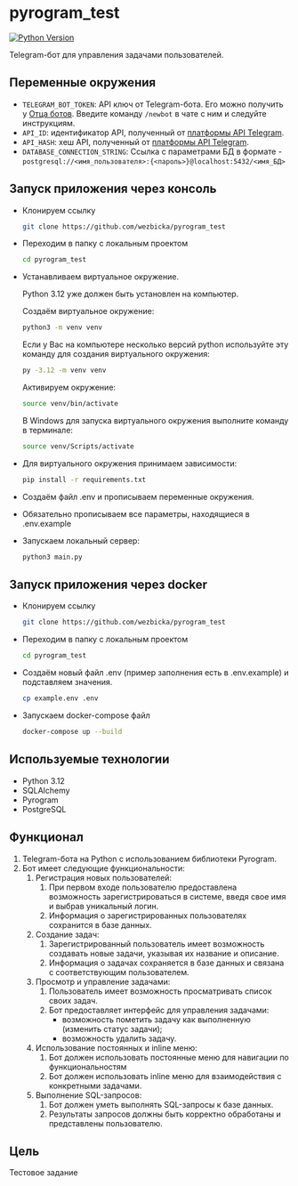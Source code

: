 # pyrogram_test

[![Python Version](https://img.shields.io/badge/Python-3.12-blue.svg?logo=python)](https://www.python.org/downloads/release/python-3210/)

Telegram-бот для управления задачами пользователей.

## Переменные окружения

- `TELEGRAM_BOT_TOKEN`: API ключ от Telegram-бота. Его можно получить у [Отца ботов](https://telegram.me/botfather). Введите команду `/newbot` в чате с ним и следуйте инструкциям.
- `API_ID`: идентификатор API, полученный от [платформы API Telegram](https://my.telegram.org/apps).
- `API_HASH`: хеш API, полученный от [платформы API Telegram](https://my.telegram.org/apps).
- `DATABASE_CONNECTION_STRING`: Ссылка с параметрами БД в формате - `postgresql://<имя_пользователя>:{<пароль>}@localhost:5432/<имя_БД>`

## Запуск приложения через консоль

- Клонируем ссылку

  ```bash
  git clone https://github.com/wezbicka/pyrogram_test
  ```
- Переходим в папку с локальным проектом

  ```bash
  cd pyrogram_test
  ```
- Устанавливаем виртуальное окружение.
  
  Python 3.12 уже должен быть установлен на компьютер.

  Создаём виртуальное окружение:
  ```bash
  python3 -m venv venv
  ```

  Если у Вас на компьютере несколько версий python используйте эту команду для создания виртуального окружения:
  ```bash
  py -3.12 -m venv venv
  ```
  Активируем окружение:
  ```bash
  source venv/bin/activate
  ```
  В Windows для запуска виртуального окружения выполните команду в терминале:
  ```bash
  source venv/Scripts/activate
  ```
- Для виртуального окружения принимаем зависимости:
  ```bash
  pip install -r requirements.txt
  ```
- Создаём файл .env и прописываем переменные окружения.
- Обязательно прописываем все параметры, находящиеся в .env.example

- Запускаем локальный сервер:
  ```bash
  python3 main.py
  ```

## Запуск приложения через docker

- Клонируем ссылку

  ```bash
  git clone https://github.com/wezbicka/pyrogram_test
  ```

- Переходим в папку с локальным проектом

  ```bash
  cd pyrogram_test
  ```

- Создаём новый файл .env (пример заполнения есть в .env.example) и подставляем значения.

  ```bash
  cp example.env .env
  ```
- Запускаем docker-compose файл

  ```bash
  docker-compose up --build
  ```

## Используемые технологии
- Python 3.12
- SQLAlchemy
- Pyrogram
- PostgreSQL

## Функционал

1. Telegram-бота на Python с использованием библиотеки Pyrogram.
2. Бот имеет следующие функциональности:
    1. Регистрация новых пользователей:
        1. При первом входе пользователю предоставлена возможность зарегистрироваться в системе, введя свое имя и выбрав уникальный логин.
        2. Информация о зарегистрированных пользователях сохранится в базе данных.
    2. Создание задач:
        1. Зарегистрированный пользователь имеет возможность создавать новые задачи, указывая их название и описание.
        2. Информация о задачах сохраняется в базе данных и связана с соответствующим пользователем.
    3. Просмотр и управление задачами:
        1. Пользователь имеет возможность просматривать список своих задач.
        2. Бот предоставляет интерфейс для управления задачами:
            - возможность пометить задачу как выполненную (изменить статус задачи);
            - возможность удалить задачу.
    4. Использование постоянных и inline меню:
        1. Бот должен использовать постоянные меню для навигации по функциональностям
        2. Бот должен использовать inline меню для взаимодействия с конкретными задачами.
    5. Выполнение SQL-запросов:
        1. Бот должен уметь выполнять SQL-запросы к базе данных.
        2. Результаты запросов должны быть корректно обработаны и представлены пользователю.

## Цель

Тестовое задание
